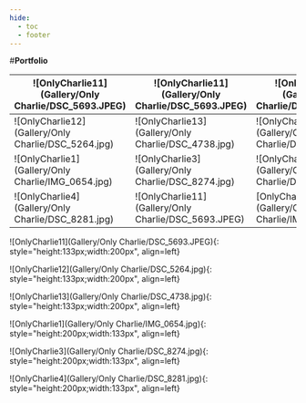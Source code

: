 ```yaml
---
hide:
  - toc
  - footer
---
```


#**Portfolio**

|![OnlyCharlie11](Gallery/Only Charlie/DSC_5693.JPEG)|![OnlyCharlie11](Gallery/Only Charlie/DSC_5693.JPEG)|![OnlyCharlie11](Gallery/Only Charlie/DSC_5693.JPEG)|
|-|-|-|
|![OnlyCharlie12](Gallery/Only Charlie/DSC_5264.jpg)|![OnlyCharlie13](Gallery/Only Charlie/DSC_4738.jpg)|![OnlyCharlie12](Gallery/Only Charlie/DSC_5264.jpg)|
|![OnlyCharlie1](Gallery/Only Charlie/IMG_0654.jpg)|![OnlyCharlie3](Gallery/Only Charlie/DSC_8274.jpg)|![OnlyCharlie13](Gallery/Only Charlie/DSC_4738.jpg)|
|![OnlyCharlie4](Gallery/Only Charlie/DSC_8281.jpg)|![OnlyCharlie11](Gallery/Only Charlie/DSC_5693.JPEG)|[OnlyCharlie1](Gallery/Only Charlie/IMG_0654.jpg)|

![OnlyCharlie11](Gallery/Only Charlie/DSC_5693.JPEG){: style="height:133px;width:200px", align=left}

![OnlyCharlie12](Gallery/Only Charlie/DSC_5264.jpg){: style="height:133px;width:200px", align=left}

![OnlyCharlie13](Gallery/Only Charlie/DSC_4738.jpg){: style="height:133px;width:200px", align=left}

![OnlyCharlie1](Gallery/Only Charlie/IMG_0654.jpg){: style="height:200px;width:133px", align=left}

![OnlyCharlie3](Gallery/Only Charlie/DSC_8274.jpg){: style="height:200px;width:133px", align=left}

![OnlyCharlie4](Gallery/Only Charlie/DSC_8281.jpg){: style="height:200px;width:133px", align=left}